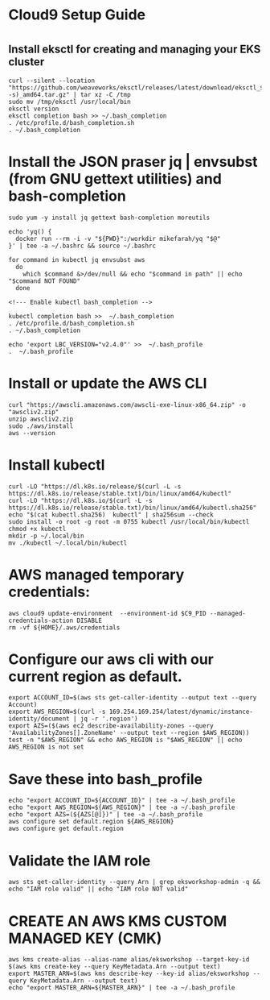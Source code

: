# Cloud9 Setup Guide

# <h2>Install eksctl for creating and managing your EKS cluster</h2>

```
curl --silent --location "https://github.com/weaveworks/eksctl/releases/latest/download/eksctl_$(uname -s)_amd64.tar.gz" | tar xz -C /tmp
sudo mv /tmp/eksctl /usr/local/bin
eksctl version
eksctl completion bash >> ~/.bash_completion
. /etc/profile.d/bash_completion.sh
. ~/.bash_completion
```

# Install the JSON praser jq | envsubst (from GNU gettext utilities) and bash-completion
```
sudo yum -y install jq gettext bash-completion moreutils

echo 'yq() {
  docker run --rm -i -v "${PWD}":/workdir mikefarah/yq "$@"
}' | tee -a ~/.bashrc && source ~/.bashrc

for command in kubectl jq envsubst aws
  do
    which $command &>/dev/null && echo "$command in path" || echo "$command NOT FOUND"
  done
  
<!--- Enable kubectl bash_completion -->

kubectl completion bash >>  ~/.bash_completion
. /etc/profile.d/bash_completion.sh
. ~/.bash_completion

echo 'export LBC_VERSION="v2.4.0"' >>  ~/.bash_profile
.  ~/.bash_profile
```

# Install or update the AWS CLI

```
curl "https://awscli.amazonaws.com/awscli-exe-linux-x86_64.zip" -o "awscliv2.zip"
unzip awscliv2.zip
sudo ./aws/install
aws --version

```

# Install kubectl

```
curl -LO "https://dl.k8s.io/release/$(curl -L -s https://dl.k8s.io/release/stable.txt)/bin/linux/amd64/kubectl"
curl -LO "https://dl.k8s.io/$(curl -L -s https://dl.k8s.io/release/stable.txt)/bin/linux/amd64/kubectl.sha256"
echo "$(cat kubectl.sha256)  kubectl" | sha256sum --check
sudo install -o root -g root -m 0755 kubectl /usr/local/bin/kubectl
chmod +x kubectl
mkdir -p ~/.local/bin
mv ./kubectl ~/.local/bin/kubectl
```
# AWS managed temporary credentials:
```
aws cloud9 update-environment  --environment-id $C9_PID --managed-credentials-action DISABLE
rm -vf ${HOME}/.aws/credentials
```
# Configure our aws cli with our current region as default.
```
export ACCOUNT_ID=$(aws sts get-caller-identity --output text --query Account)
export AWS_REGION=$(curl -s 169.254.169.254/latest/dynamic/instance-identity/document | jq -r '.region')
export AZS=($(aws ec2 describe-availability-zones --query 'AvailabilityZones[].ZoneName' --output text --region $AWS_REGION))
test -n "$AWS_REGION" && echo AWS_REGION is "$AWS_REGION" || echo AWS_REGION is not set
```
# Save these into bash_profile
```
echo "export ACCOUNT_ID=${ACCOUNT_ID}" | tee -a ~/.bash_profile
echo "export AWS_REGION=${AWS_REGION}" | tee -a ~/.bash_profile
echo "export AZS=(${AZS[@]})" | tee -a ~/.bash_profile
aws configure set default.region ${AWS_REGION}
aws configure get default.region
```
# Validate the IAM role
```
aws sts get-caller-identity --query Arn | grep eksworkshop-admin -q && echo "IAM role valid" || echo "IAM role NOT valid"
```
# CREATE AN AWS KMS CUSTOM MANAGED KEY (CMK)
```
aws kms create-alias --alias-name alias/eksworkshop --target-key-id $(aws kms create-key --query KeyMetadata.Arn --output text)
export MASTER_ARN=$(aws kms describe-key --key-id alias/eksworkshop --query KeyMetadata.Arn --output text)
echo "export MASTER_ARN=${MASTER_ARN}" | tee -a ~/.bash_profile
```

